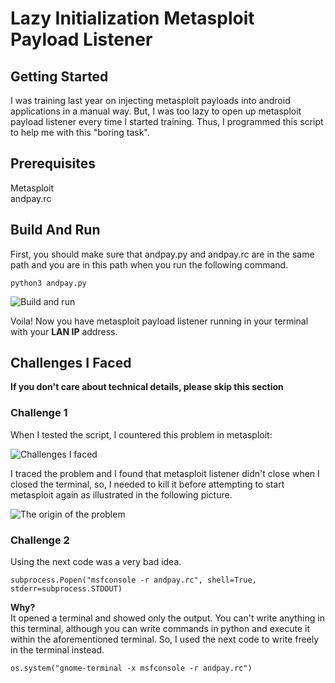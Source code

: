 # Lazy Initialization Metasploit Payload Listener

## Getting Started
I was training last year on injecting metasploit payloads into android applications in a manual way. But, I was too lazy to open up metasploit payload listener every time I started training. Thus, I programmed this script to help me with this "boring task".

## Prerequisites
Metasploit
<br />
andpay.rc

## Build And Run
First, you should make sure that andpay.py and andpay.rc are in the same path and you are in this path when you run the following command.

```
python3 andpay.py
```
![Build and run](https://i.ibb.co/7WcxQzF/Screenshot-at-2021-04-20-07-57-12.png)

Voila! Now you have metasploit payload listener running in your terminal with your **LAN IP** address.

## Challenges I Faced
**If you don't care about technical details, please skip this section**
<br />
### Challenge 1 
When I tested the script, I countered this problem in metasploit:

![Challenges I faced](https://i.ibb.co/SsvX2g6/Screenshot-at-2021-04-20-07-09-00.png)

I traced the problem and I found that metasploit listener didn't close when I closed the terminal, so, I needed to kill it before attempting to start metasploit again as illustrated in the following picture.

![The origin of the problem](https://i.ibb.co/5cPddKN/Screenshot-at-2021-04-20-07-19-19.png)

### Challenge 2 
Using the next code was a very bad idea.

```
subprocess.Popen("msfconsole -r andpay.rc", shell=True, stderr=subprocess.STDOUT)
``` 

**Why?**  <br/>
It opened a terminal and showed only the output. You can't write anything in this terminal, although you can write commands in python and execute it within the aforementioned terminal.
So, I used the next code to write freely in the terminal instead.
```
os.system("gnome-terminal -x msfconsole -r andpay.rc")
```
